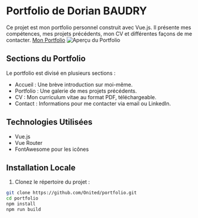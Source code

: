 # Portfolio de Dorian BAUDRY

Ce projet est mon portfolio personnel construit avec Vue.js. Il présente mes compétences, mes projets précédents, mon CV et différentes façons de me contacter.
[Mon Portfolio](https://onited.github.io/My_Portfolio/#/)
![Aperçu du Portfolio](https://i.postimg.cc/3RPNKmVK/Screenshot-2023-11-03-at-16-46-16.png)

## Sections du Portfolio

Le portfolio est divisé en plusieurs sections :

- Accueil : Une brève introduction sur moi-même.
- Portfolio : Une galerie de mes projets précédents.
- CV : Mon curriculum vitae au format PDF, téléchargeable.
- Contact : Informations pour me contacter via email ou LinkedIn.

## Technologies Utilisées

- Vue.js
- Vue Router
- FontAwesome pour les icônes

## Installation Locale

1. Clonez le répertoire du projet :

```bash
git clone https://github.com/Onited/portfolio.git
cd portfolio
npm install
npm run build
